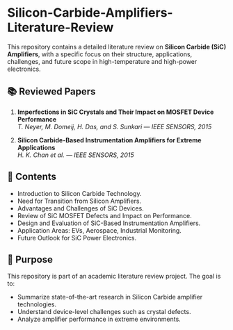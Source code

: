 # Silicon-Carbide-Amplifiers-Literature-Review
This repository contains a detailed literature review on **Silicon Carbide (SiC) Amplifiers**, with a specific focus on their structure, applications, challenges, and future scope in high-temperature and high-power electronics. 

## 📚 Reviewed Papers

1. **Imperfections in SiC Crystals and Their Impact on MOSFET Device Performance**  
   *T. Neyer, M. Domeij, H. Das, and S. Sunkari — IEEE SENSORS, 2015*

2. **Silicon Carbide-Based Instrumentation Amplifiers for Extreme Applications**  
   *H. K. Chan et al. — IEEE SENSORS, 2015*

## 🧾 Contents

- Introduction to Silicon Carbide Technology.
- Need for Transition from Silicon Amplifiers.
- Advantages and Challenges of SiC Devices.
- Review of SiC MOSFET Defects and Impact on Performance.
- Design and Evaluation of SiC-Based Instrumentation Amplifiers.
- Application Areas: EVs, Aerospace, Industrial Monitoring.
- Future Outlook for SiC Power Electronics.


## 📌 Purpose

This repository is part of an academic literature review project. The goal is to:

- Summarize state-of-the-art research in Silicon Carbide amplifier technologies.
- Understand device-level challenges such as crystal defects.
- Analyze amplifier performance in extreme environments.







